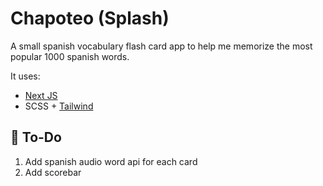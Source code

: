 # Chapoteo (Splash)

A small spanish vocabulary flash card app to help me memorize the most popular 1000 spanish words.

It uses:
- [Next JS](https://nextjs.org/)
- SCSS + [Tailwind](https://tailwindcss.com/)

## 🚀 To-Do
1. Add spanish audio word api for each card
2. Add scorebar